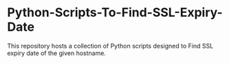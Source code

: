 # Python-Scripts-To-Find-SSL-Expiry-Date
This repository hosts a collection of Python scripts designed to Find SSL expiry date of the given hostname.
